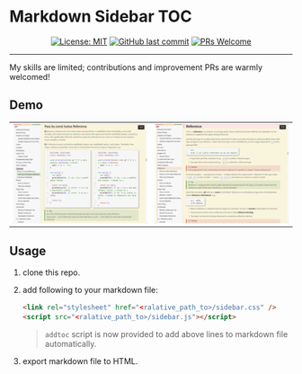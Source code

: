 # Markdown Sidebar TOC

<div align="center">

[![License: MIT](https://img.shields.io/badge/License-MIT-yellow.svg)](https://opensource.org/licenses/MIT)
[![GitHub last commit](https://img.shields.io/github/last-commit/xingyuXXX/MarkdownSidebarTOC)](https://github.com/xingyuXXX/MarkdownSidebarTOC/commits/main)
[![PRs Welcome](https://img.shields.io/badge/PRs-welcome-brightgreen.svg)](https://makeapullrequest.com)

</div>

---

My skills are limited; contributions and improvement PRs are warmly welcomed!

## Demo

<table>
  <tr>
    <td><img src="./Snipaste_2025-02-09_13-45-15.png" alt="demo1" /></td>
    <td><img src="./Snipaste_2025-02-09_13-45-55.png" alt="demo2" /></td>
  </tr>
</table>

## Usage

1. clone this repo.
2. add following to your markdown file:

   ```html
   <link rel="stylesheet" href="<ralative_path_to>/sidebar.css" />
   <script src="<ralative_path_to>/sidebar.js"></script>
   ```

   > `addtoc` script is now provided to add above lines to markdown file automatically.

3. export markdown file to HTML.
